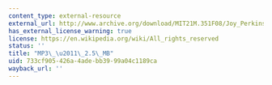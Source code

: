 ```yaml
---
content_type: external-resource
external_url: http://www.archive.org/download/MIT21M.351F08/Joy_Perkinson-Butterfly.mp3
has_external_license_warning: true
license: https://en.wikipedia.org/wiki/All_rights_reserved
status: ''
title: "MP3\_\u2011\_2.5\_MB"
uid: 733cf905-426a-4ade-bb39-99a04c1189ca
wayback_url: ''
---
```

